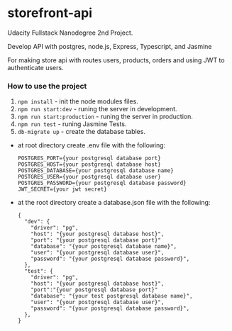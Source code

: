# storefront-api

Udacity Fullstack Nanodegree 2nd Project.

Develop API with postgres, node.js, Express, Typescript, and Jasmine

For making store api with routes users, products, orders and using JWT to authenticate users.

### How to use the project

1. `npm install` - init the node modules files.
2. `npm run start:dev` - runing the server in development.
3. `npm run start:production` - runing the server in production.
4. `npm run test` - runing Jasmine Tests.
5. `db-migrate up` - create the database tables.

- at root directory create .env file with the following:

  ```
  POSTGRES_PORT={your postgresql database port}
  POSTGRES_HOST={your postgresql database host}
  POSTGRES_DATABASE={your postgresql database name}
  POSTGRES_USER={your postgresql database user}
  POSTGRES_PASSWORD={your postgresql database password}
  JWT_SECRET={your jwt secret}

  ```

- at the root directory create a database.json file with the following:

  ```
  {
    "dev": {
      "driver": "pg",
      "host": "{your postgresql database host}",
      "port": "{your postgresql database port}"
      "database": "{your postgresql database name}",
      "user": "{your postgresql database user}",
      "password": "{your postgresql database password}",
    },
    "test": {
      "driver": "pg",
      "host": "{your postgresql database host}",
      "port":"{your postgresql database port}"
      "database": "{your test postgresql database name}",
      "user": "{your postgresql database user}",
      "password": "{your postgresql database password}",
    },
  }

  ```
